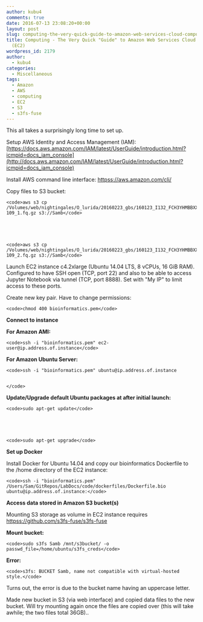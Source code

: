 ```yaml
---
author: kubu4
comments: true
date: 2016-07-13 23:08:20+00:00
layout: post
slug: computing-the-very-quick-guide-to-amazon-web-services-cloud-computing-instances-ec2
title: Computing - The Very Quick "Guide" to Amazon Web Services Cloud Computing Instances
  (EC2)
wordpress_id: 2179
author:
  - kubu4
categories:
  - Miscellaneous
tags:
  - Amazon
  - AWS
  - computing
  - EC2
  - S3
  - s3fs-fuse
---
```


This all takes a surprisingly long time to set up.

Setup AWS Identity and Access Management (IAM): [https://docs.aws.amazon.com/IAM/latest/UserGuide/introduction.html?icmpid=docs_iam_console](http://docs.aws.amazon.com/IAM/latest/UserGuide/introduction.html?icmpid=docs_iam_console)

Install AWS command line interface: [httpss://aws.amazon.com/cli/](https://aws.amazon.com/cli/)

Copy files to S3 bucket:


    
    <code>aws s3 cp /Volumes/web/nightingales/O_lurida/20160223_gbs/160123_I132_FCH3YHMBBXX_L4_OYSzenG1AAD96FAAPEI-109_1.fq.gz s3://Samb</code>




    
    <code>aws s3 cp /Volumes/web/nightingales/O_lurida/20160223_gbs/160123_I132_FCH3YHMBBXX_L4_OYSzenG1AAD96FAAPEI-109_2.fq.gz s3://Samb</code>



Launch EC2 instance c4.2xlarge (Ubuntu 14.04 LTS, 8 vCPUs, 16 GiB RAM). Configured to have SSH open (TCP, port 22) and also to be able to access Jupyter Notebook via tunnel (TCP, port 8888). Set with "My IP" to limit access to these ports.

Create new key pair. Have to change permissions:


    
    <code>chmod 400 bioinformatics.pem</code>





**Connect to instance**

**For Amazon AMI:**


    
    <code>ssh -i "bioinformatics.pem" ec2-user@ip.address.of.instance</code>





**For Amazon Ubuntu Server:**


    
    <code>ssh -i "bioinformatics.pem" ubuntu@ip.address.of.instance
    
    
    </code>



**Update/Upgrade default Ubuntu packages at after initial launch:**


    
    <code>sudo apt-get update</code>




    
    <code>sudo apt-get upgrade</code>





**Set up Docker**

Install Docker for Ubuntu 14.04 and copy our bioinformatics Dockerfile to the /home directory of the EC2 instance:


    
    <code>ssh -i "bioinformatics.pem" /Users/Sam/GitRepos/LabDocs/code/dockerfiles/Dockerfile.bio ubuntu@ip.address.of.instance:</code>



**Access data stored in Amazon S3 bucket(s)**

Mounting S3 storage as volume in EC2 instance requires [httpss://github.com/s3fs-fuse/s3fs-fuse](https://github.com/s3fs-fuse/s3fs-fuse)



**Mount bucket:**


    
    <code>sudo s3fs Samb /mnt/s3bucket/ -o passwd_file=/home/ubuntu/s3fs_creds</code>





**Error:**


    
    <code>s3fs: BUCKET Samb, name not compatible with virtual-hosted style.</code>





Turns out, the error is due to the bucket name having an uppercase letter.

Made new bucket in S3 (via web interface) and copied data files to the new bucket. Will try mounting again once the files are copied over (this will take awhile; the two files total 36GB)..
